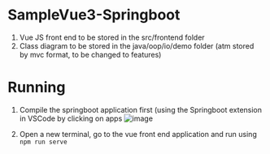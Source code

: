 # SampleVue3-Springboot

1. Vue JS front end to be stored in the src/frontend folder
2. Class diagram to be stored in the java/oop/io/demo folder (atm stored by mvc format, to be changed to features)


# Running
1. Compile the springboot application first (using the Springboot extension in VSCode by clicking on apps
![image](https://user-images.githubusercontent.com/26820528/188605472-93057379-cb38-4b8c-ae26-8803d6e7712f.png)


2. Open a new terminal, go to the vue front end application and run using ```npm run serve```
